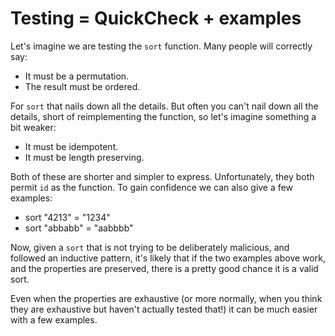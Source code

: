 # Testing = QuickCheck + examples

Let's imagine we are testing the `sort` function. Many people will correctly say:

* It must be a permutation.
* The result must be ordered.

For `sort` that nails down all the details. But often you can't nail down all the details, short of reimplementing the function, so let's imagine something a bit weaker:

* It must be idempotent.
* It must be length preserving.

Both of these are shorter and simpler to express. Unfortunately, they both permit `id` as the function. To gain confidence we can also give a few examples:

* sort "4213" = "1234"
* sort "abbabb" = "aabbbb"

Now, given a `sort` that is not trying to be deliberately malicious, and followed an inductive pattern, it's likely that if the two examples above work, and the properties are preserved, there is a pretty good chance it is a valid sort.

Even when the properties are exhaustive (or more normally, when you think they are exhaustive but haven't actually tested that!) it can be much easier with a few examples.
